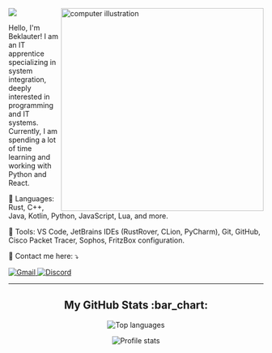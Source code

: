 ![](https://komarev.com/ghpvc/?username=beklauter&color=006bed)
<img src="https://raw.githubusercontent.com/MicaelliMedeiros/micaellimedeiros/master/image/computer-illustration.png" alt="computer illustration" width="400px" align="right">

<p align="left"> 
  Hello, I'm Beklauter! I am an IT apprentice specializing in system integration, deeply interested in programming and IT systems.<br>
  Currently, I am spending a lot of time learning and working with Python and React.
</p>

<p align="left">
  🦄 Languages: Rust, C++, Java, Kotlin, Python, JavaScript, Lua, and more.
</p>

<p align="left">
  💼 Tools: VS Code, JetBrains IDEs (RustRover, CLion, PyCharm), Git, GitHub, Cisco Packet Tracer, Sophos, FritzBox configuration.
</p>

<p align="left">
  💌 Contact me here: ⤵️
</p>

<p align="left">
  <a href="mailto:beklauter@flux-panel.de" title="Gmail">
    <img src="https://img.shields.io/badge/-Gmail-FF0000?style=flat-square&labelColor=FF0000&logo=gmail&logoColor=white" alt="Gmail"/>
  </a>
  <a href="https://discord.com/users/darthsteifus" title="Discord">
    <img src="https://img.shields.io/badge/-Discord-7289da?style=flat-square&labelColor=7289da&logo=discord&logoColor=white" alt="Discord"/>
  </a>
</p>

---

<h2 align="center">My GitHub Stats :bar_chart:</h2>

<p align="center"><img src="https://github-readme-stats.vercel.app/api/top-langs/?username=beklauter&langs_count=10&theme=tokyonight&layout=compact" alt="Top languages" /></p>

<p align="center"><img src="https://github-readme-stats.vercel.app/api?username=beklauter&show_icons=true&theme=synthwave" alt="Profile stats" /></p>
